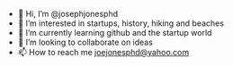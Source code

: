 - 👋 Hi, I’m @josephjonesphd
- 👀 I’m interested in startups, history, hiking and beaches
- 🌱 I’m currently learning github and the startup world
- 💞️ I’m looking to collaborate on ideas
- 📫 How to reach me joejonesphd@yahoo.com

<!---
josephjonesphd/josephjonesphd is a ✨ special ✨ repository because its `README.md` (this file) appears on your GitHub profile.
You can click the Preview link to take a look at your changes.
--->
